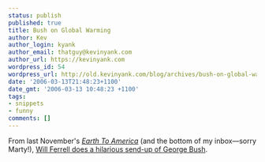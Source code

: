 ```yaml
---
status: publish
published: true
title: Bush on Global Warming
author: Kev
author_login: kyank
author_email: thatguy@kevinyank.com
author_url: https://kevinyank.com
wordpress_id: 54
wordpress_url: http://old.kevinyank.com/blog/archives/bush-on-global-warming/
date: '2006-03-13T21:48:23+1100'
date_gmt: '2006-03-13 10:48:23 +1100'
tags:
- snippets
- funny
comments: []
---
```

<p>From last November's <a href="http://tbs.com/shows/earthtoamerica/"><cite>Earth To America</cite></a> (and the bottom of my inbox—sorry Marty!), <a href="http://www.devilducky.com/media/38792/">Will Ferrell does a hilarious send-up of George Bush</a>.</p>
